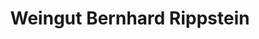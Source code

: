 ---
title: "Weingut Bernhard Rippstein"
url: /sand-a-main/weingut-bernhard-rippstein/
shop: Wein
---